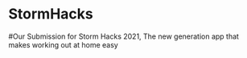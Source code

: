 # StormHacks
#Our Submission for Storm Hacks 2021, The new generation app that makes working out at home easy
